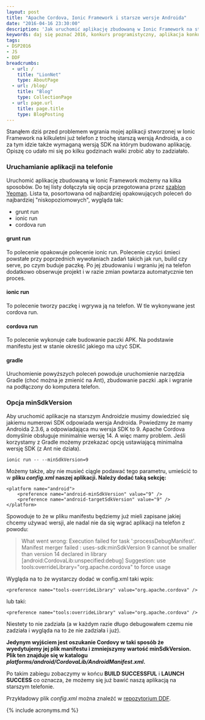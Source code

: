 ```yaml
---
layout: post
title: "Apache Cordova, Ionic Framework i starsze wersje Androida"
date: "2016-04-16 23:30:00"
description: 'Jak uruchomić aplikację zbudowaną w Ionic Framework na starszych wersjach Androida'
keywords: daj się poznać 2016, konkurs programistyczny, aplikacja konkursowa, drug dose framework, aplikacja mobilna, pas pediatryczny, dawkowanie leków, yeoman, ionic framework, generator aplikacji, jasmine, bdd, testowanie aplikacji
tags:
- DSP2016
- JS
- DDF
breadcrumbs:
  - url: /
    title: "LionNet"
    type: AboutPage
  - url: /blog/
    title: "Blog"
    type: CollectionPage
  - url: page.url
    title: page.title
    type: BlogPosting
---
```


Stanąłem dziś przed problemem wgrania mojej aplikacji stworzonej w Ionic Framework
na kilkuletni już telefon z trochę starszą wersją Androida, a co za tym idzie także
wymaganą wersją SDK na którym budowano aplikację. Opiszę co udało mi się po kilku 
godzinach walki zrobić aby to zadziałało.

### Uruchamianie aplikacji na telefonie

Uruchomić aplikację zbudowaną w Ionic Framework możemy na kilka sposobów. Do tej
listy dołączyła się opcja przegotowana przez [szablon Yeoman][1]. 
Lista ta, posortowana od najbardziej opakowujących poleceń do najbardziej 
"niskopoziomowych", wygląda tak:

 * grunt run
 * ionic run
 * cordova run

#### grunt run

To polecenie opakowuje polecenie ionic run. Polecenie czyści śmieci powstałe
przy poprzednich wywołaniach zadań takich jak run, build czy serve, po czym buduje paczkę.
Po jej zbudowaniu i wgraniu jej na telefon dodatkowo obserwuje projekt i w razie 
zmian powtarza automatycznie ten proces.

#### ionic run

To polecenie tworzy paczkę i wgrywa ją na telefon. W tle wykonywane jest cordova run.

#### cordova run

To polecenie wykonuje całe budowanie paczki APK. Na podstawie manifestu jest w 
stanie określić jakiego ma użyć SDK.

#### gradle

Uruchomienie powyższych poleceń powoduje uruchomienie narzędzia Gradle (choć można je 
zmienić na Ant), zbudowanie paczki .apk i wgranie na podłączony do komputera 
telefon.

### Opcja minSdkVersion

Aby uruchomić aplikacje na starszym Androidzie musimy dowiedzieć się jakiemu
numerowi SDK odpowiada wersja Androida. Powiedzmy że mamy Androida 2.3.6, a 
odpowiadająca mu wersja SDK to 9. Apache Cordova domyślnie obsługuje minimalnie
wersję 14. A więc mamy problem. Jeśli korzystamy z Gradle możemy przekazać opcję
ustawiającą minimalna wersję SDK (z Ant nie działa).

    ionic run -- --minSdkVersion=9

Możemy także, aby nie musieć ciągle podawać tego parametru, umieścić to w **pliku
*config.xml* naszej aplikacji. Należy dodać taką sekcję:**

    <platform name="android">
        <preference name="android-minSdkVersion" value="9" />
        <preference name="android-targetSdkVersion" value="9" />
    </platform>

Spowoduje to że w pliku manifestu będziemy już mieli zapisane jakiej chcemy używać
wersji, ale nadal nie da się wgrać aplikacji na telefon z powodu:


> What went wrong:
> Execution failed for task ':processDebugManifest'.
> Manifest merger failed : uses-sdk:minSdkVersion 9 cannot be smaller than version 
> 14 declared in library [android:CordovaLib:unspecified:debug]
> Suggestion: use tools:overrideLibrary="org.apache.cordova" to force usage

Wygląda na to że wystarczy dodać w config.xml taki wpis:

    <preference name="tools-overrideLibrary" value="org.apache.cordova" />

lub taki:

    <preference name="tools:overrideLibrary" value="org.apache.cordova" />

Niestety to nie zadziała (a w każdym razie długo debugowałem czemu nie zadziała 
i wygląda na to że nie zadziała i już).

**Jedynym wyjściem jest oszukanie Cordovy w taki sposób że wyedytujemy jej plik
manifestu i zmniejszymy wartość minSdkVersion. Plik ten znajduje się w katalogu
*platforms/android/CordovaLib/AndroidManifest.xml*.**

Po takim zabiegu zobaczymy w końcu **BUILD SUCCESSFUL** i **LAUNCH SUCCESS** co 
oznacza, że możemy się już bawić naszą aplikacją na starszym telefonie.

Przykładowy plik *config.xml* można znaleźć w [repozytorium DDF](https://github.com/maciejlew/drug-dose-framework).

[1]: /2016/03/03/yeoman-idziemy-na-front.html
{% include acronyms.md %}
